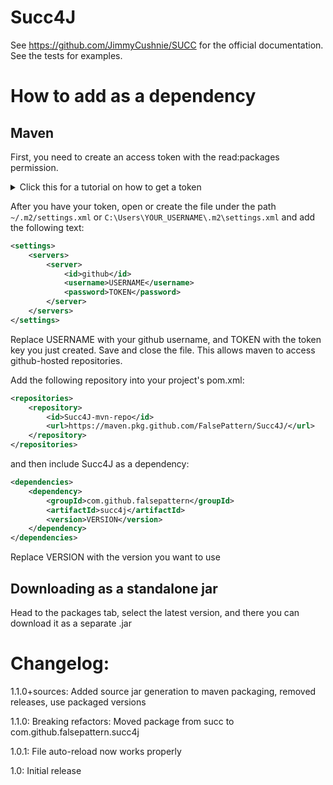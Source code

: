 # Succ4J
See https://github.com/JimmyCushnie/SUCC for the official documentation. See the tests for examples.

# How to add as a dependency
## Maven
First, you need to create an access token with the read:packages permission.
<details><summary>Click this for a tutorial on how to get a token</summary>
<p>
Click on your profile -> Settings -> Developer settings -> Personal access tokens
-> Generate new token.
</p>
<p>
Under Note enter the name for your token (can be anything),
then you need to tick the read:packages entry, so that you can download github packages.
</p>
<p>
After that, click on Generate token, then copy the token code that the site generates,
and save it somewhere, because it won't be shown again.
</p>
</details>

After you have your token, open or create the file under the path `~/.m2/settings.xml` or `C:\Users\YOUR_USERNAME\.m2\settings.xml`
and add the following text:
```xml
<settings>
	<servers>
		<server>
			<id>github</id>
			<username>USERNAME</username>
			<password>TOKEN</password>
		</server>
	</servers>
</settings>
```
Replace USERNAME with your github username, and TOKEN with the token key you just created. Save and close the file.
This allows maven to access github-hosted repositories.

Add the following repository into your project's pom.xml:
```xml
<repositories>
    <repository>
        <id>Succ4J-mvn-repo</id>
        <url>https://maven.pkg.github.com/FalsePattern/Succ4J/</url>
    </repository>
</repositories>
```
and then include Succ4J as a dependency:
```xml
<dependencies>
    <dependency>
        <groupId>com.github.falsepattern</groupId>
        <artifactId>succ4j</artifactId>
        <version>VERSION</version>
    </dependency>
</dependencies>
```
Replace VERSION with the version you want to use

## Downloading as a standalone jar
Head to the packages tab, select the latest version, and there you can download it as a separate .jar

# Changelog:
1.1.0+sources: Added source jar generation to maven packaging, removed releases, use packaged versions

1.1.0: Breaking refactors: Moved package from succ to com.github.falsepattern.succ4j

1.0.1: File auto-reload now works properly 

1.0: Initial release
